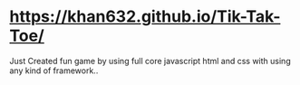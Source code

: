 # https://khan632.github.io/Tik-Tak-Toe/
Just Created fun game by using full core javascript html and css with using any kind of framework.. 
